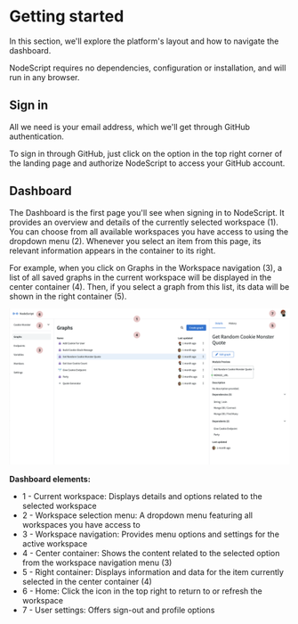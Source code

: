 # Getting started

In this section, we'll explore the platform's layout and how to navigate the dashboard. 

NodeScript requires no dependencies, configuration or installation, and will run in any browser.

## Sign in

All we need is your email address, which we'll get through GitHub authentication.

To sign in through GitHub, just click on the option in the top right corner of the landing page and authorize NodeScript to access your GitHub account.


## Dashboard

The Dashboard is the first page you'll see when signing in to NodeScript. It provides an overview and details of the currently selected workspace (1). You can choose from all available workspaces you have access to using the dropdown menu (2). Whenever you select an item from this page, its relevant information appears in the container to its right.

For example, when you click on Graphs in the Workspace navigation (3), a list of all saved graphs in the current workspace will be displayed in the center container (4). Then, if you select a graph from this list, its data will be shown in the right container (5).

![Dashboard navigation](./images/getting-started/dashboard.png)

**Dashboard elements:**
- 1 - Current workspace: Displays details and options related to the selected workspace
- 2 - Workspace selection menu: A dropdown menu featuring all workspaces you have access to
- 3 - Workspace navigation: Provides menu options and settings for the active workspace
- 4 - Center container: Shows the content related to the selected option from the workspace navigation menu (3)
- 5 - Right container: Displays information and data for the item currently selected in the center container (4)
- 6 - Home: Click the icon in the top right to return to or refresh the workspace
- 7 - User settings: Offers sign-out and profile options

